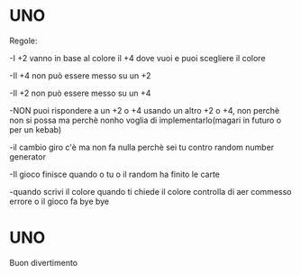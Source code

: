 # UNO

Regole:

-I +2 vanno in base al colore il +4 dove vuoi e puoi scegliere il colore

-Il +4 non può essere messo su un +2

-Il +2 non può essere messo su un +4

-NON puoi rispondere a un +2 o +4 usando un altro +2 o +4, non perchè non si possa ma perchè nonho voglia di implementarlo(magari in futuro o per un kebab)

-il cambio giro c'è ma non fa nulla perchè sei tu contro random number generator

-Il gioco finisce quando o tu o il random ha finito le carte

-quando scrivi il colore quando ti chiede il colore controlla di aer commesso errore o il gioco fa bye bye

# UNO

Buon divertimento
